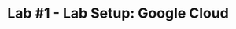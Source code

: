 ---
layout: default
title: "Lab #1 - Lab Setup: Google Cloud"
permalink: /labs/1_lab_setup
is_lab: true
remote_url: https://www.dropbox.com/s/ib2o15dru2nsqgc/presentation_keystone-2-biobakery_03-05-18.pptx?dl=0
---